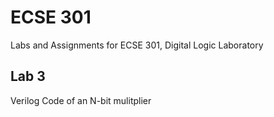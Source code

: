 # ECSE 301
Labs and Assignments for ECSE 301, Digital Logic Laboratory

## Lab 3
Verilog Code of an N-bit mulitplier
